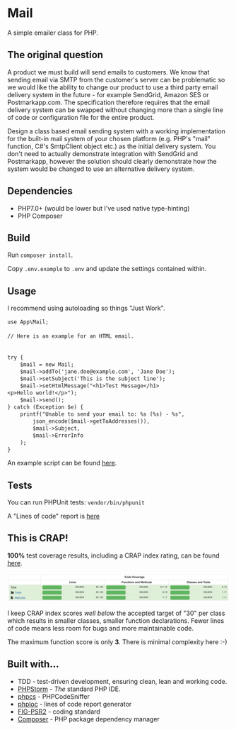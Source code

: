 # Mail

A simple emailer class for PHP.

## The original question

A product we must build will send emails to customers. We know that sending email via SMTP from the customer's server can be problematic so we would like the ability to change our product to use a third party email delivery system in the future - for example SendGrid, Amazon SES or Postmarkapp.com. The specification therefore requires that the email delivery system can be swapped without changing more than a single line of code or configuration file for the entire product.
 
Design a class based email sending system with a working implementation for the built-in mail system of your chosen platform (e.g. PHP's "mail" function, C#'s SmtpClient object etc.) as the initial delivery system. You don't need to actually demonstrate integration with SendGrid and Postmarkapp, however the solution should clearly demonstrate how the system would be changed to use an alternative delivery system.

## Dependencies

* PHP7.0+ (would be lower but I've used native type-hinting)
* PHP Composer

## Build

Run `composer install`.

Copy `.env.example` to `.env` and update the settings contained within.

## Usage

I recommend using autoloading so things "Just Work".

```
use App\Mail;

// Here is an example for an HTML email.


try {
    $mail = new Mail;
    $mail->addTo('jane.doe@example.com', 'Jane Doe');
    $mail->setSubject('This is the subject line');
    $mail->setHtmlMessage("<h1>Test Message</h1>
<p>Hello world!</p>");
    $mail->send();
} catch (Exception $e) {
    printf("Unable to send your email to: %s (%s) - %s",
        json_encode($mail->getToAddresses()),
        $mail->Subject,
        $mail->ErrorInfo
    );
}
```

An example script can be found [here](script.php).

## Tests

You can run PHPUnit tests: `vendor/bin/phpunit`

A "Lines of code" report is [here](tests/coverage/lines_of_coverage.txt)

## This is CRAP!

**100%** test coverage results, including a CRAP index rating, can be found [here](tests/coverage/).

![Code coverage overview](images/coverage_overview.png)

I keep CRAP index scores _well below_ the accepted target of "30" per class which results in smaller classes, smaller function declarations. Fewer lines of code means less room for bugs and more maintainable code.

The maximum function score is only **3**. There is minimal complexity here :-)

## Built with...

* TDD - test-driven development, ensuring clean, lean and working code.
* [PHPStorm](https://www.jetbrains.com/phpstorm/) - _The_ standard PHP IDE.
* [phpcs](https://github.com/squizlabs/PHP_CodeSniffer) - PHPCodeSniffer
* [phploc](https://github.com/sebastianbergmann/phploc) - lines of code report generator
* [FIG-PSR2](https://github.com/php-fig/fig-standards/blob/master/accepted/PSR-2-coding-style-guide.md) - coding standard 
* [Composer](https://getcomposer.org/) - PHP package dependency manager
